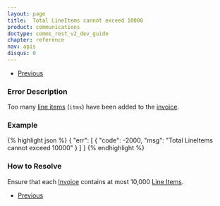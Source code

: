 ```yaml
---
layout: page
title:  Total LineItems cannot exceed 10000
product: communications
doctype: comms_rest_v2_dev_guide
chapter: reference
nav: apis
disqus: 0
---
```


<ul class="pager">
  <li class="previous"><a href="/communications/dev-guide_rest_v2/reference/calculate-tax-errors/"><i class="glyphicon glyphicon-chevron-left"></i>Previous</a></li>
</ul>

<h3>Error Description</h3>
Too many <a class="dev-guide-link" href="/communications/dev-guide_rest_v2/reference/line-item/">line items</a> (<code>itms</code>) have been added to the <a class="dev-guide-link" href="/communications/dev-guide_rest_v2/reference/invoice/">invoice</a>.

<h3>Example</h3>
{% highlight json %}
{
  "err": [
      {
        "code": -2000,
        "msg": "Total LineItems cannot exceed 10000"
      }
  ]
}
{% endhighlight %}

<h3>How to Resolve</h3>
Ensure that each <a class="dev-guide-link" href="/communications/dev-guide_rest_v2/reference/invoice/">Invoice</a> contains at most 10,000 <a class="dev-guide-link" href="/communications/dev-guide_rest_v2/reference/line-item/">Line Items</a>.

<ul class="pager">
  <li class="previous"><a href="/communications/dev-guide_rest_v2/reference/calculate-tax-errors/"><i class="glyphicon glyphicon-chevron-left"></i>Previous</a></li>
</ul>